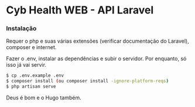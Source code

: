 # Cyb Health WEB - API Laravel

### Instalação

Requer o php e suas várias extensões (verificar documentação do Laravel), composer e internet.

Fazer o .env, instalar as dependências e subir o servidor. Por enquanto, só isso já vai servir.

```sh
$ cp .env.example .env
$ composer install (ou composer install -ignore-platform-reqs)
$ php artisan serve
```
Deus é bom e o Hugo também.


